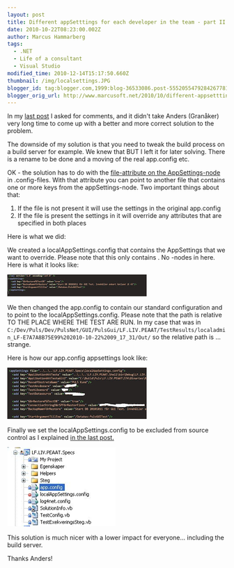 ```yaml
---
layout: post
title: Different appSetttings for each developer in the team - part II
date: 2010-10-22T08:23:00.002Z
author: Marcus Hammarberg
tags:
  - .NET
  - Life of a consultant
  - Visual Studio
modified_time: 2010-12-14T15:17:50.660Z
thumbnail: /img/localsettings.JPG
blogger_id: tag:blogger.com,1999:blog-36533086.post-5552055479284267781
blogger_orig_url: http://www.marcusoft.net/2010/10/different-appsetttings-for-each.html
---
```


In my [last post](http://www.marcusoft.net/2010/10/how-to-use-different-appconfig-for-each.html) I asked for comments, and it didn't take Anders (Granåker) very long time to come up with a better and more correct solution to the problem.

The downside of my solution is that you need to tweak the build process on a build server for example. We knew that BUT I left it for later solving. There is a rename to be done and a moving of the real app.config etc.

OK - the solution has to do with the [file-attribute on the AppSettings-node](http://msdn.microsoft.com/en-us/library/ms228154.aspx) in .config-files. With that attribute you can point to another file that contains one or more keys from the appSettings-node. Two important things about that:

1. If the file is not present it will use the settings in the original app.config
2. If the file is present the settings in it will override any attributes that are specified in both places

Here is what we did:

We created a localAppSettings.config that contains the AppSettings that we want to override. Please note that this only contains . No -nodes in here. Here is what it looks like:

![localsettings](/img/localsettings.JPG)

We then changed the app.config to contain our standard configuration and to point to the localAppSettings.config. Please note that the path is relative TO THE PLACE WHERE THE TEST ARE RUN. In my case that was in `C:/Dev/Puls/Dev/PulsNet/GUI/PulsGui/LF.LIV.PEAAT/TestResults/localadmin_LF-E7A7A8B75E99%202010-10-22%2009_17_31/Out/` so the relative path is ... strange.

Here is how our app.config appsettings look like:

![app config](/img/app+config.JPG)

Finally we set the localAppSettings.config to be excluded from source control as I explained [in the last post.](http://www.marcusoft.net/2010/10/how-to-use-different-appconfig-for-each.html)

![solution](/img/solution.JPG)

This solution is much nicer with a lower impact for everyone... including the build server.

Thanks Anders!
